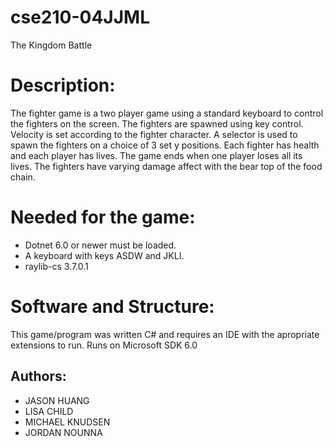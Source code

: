 # cse210-04JJML
The Kingdom Battle

# Description:
The fighter game is a two player game using a standard keyboard to control the fighters on the screen. The fighters are spawned using key control. Velocity is set according to the fighter character. A selector is used to spawn the fighters on a choice of 3 set y positions. Each fighter has health and each player has lives. The game ends when one player loses all its lives. The fighters have varying damage affect with the bear top of the food chain. 


# Needed for the game:
* Dotnet 6.0 or newer must be loaded. 
* A keyboard with keys ASDW  and  JKLI. 
* raylib-cs 3.7.0.1

# Software and Structure:
This game/program was written C# and requires an IDE with the apropriate extensions to run. Runs on Microsoft SDK 6.0

## Authors:
* JASON HUANG
* LISA CHILD
* MICHAEL KNUDSEN
* JORDAN NOUNNA
